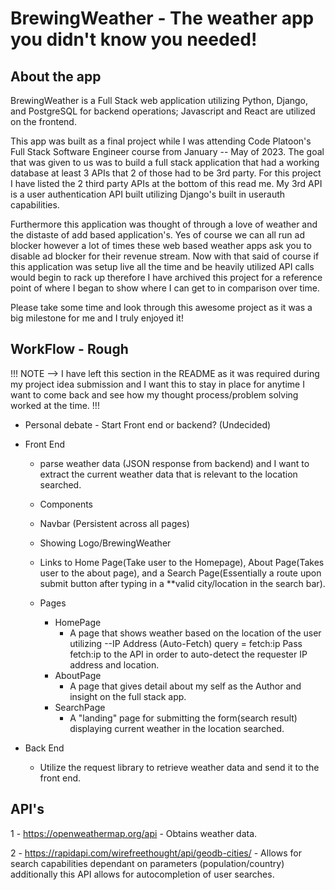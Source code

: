 # BrewingWeather - The weather app you didn't know you needed!

## About the app
BrewingWeather is a Full Stack web application utilizing Python, Django, and PostgreSQL for backend operations; Javascript and React are utilized on the frontend.

This app was built as a final project while I was attending Code Platoon's Full Stack Software Engineer course from January -- May of 2023. The goal that was given to us
was to build a full stack application that had a working database at least 3 APIs that 2 of those had to be 3rd party. For this project I have listed the 2 third party 
APIs at the bottom of this read me. My 3rd API is a user authentication API built utilizing Django's built in userauth capabilities.

Furthermore this application was thought of through a love of weather and the distaste of add based application's. Yes of course we can all run ad blocker however a lot of times these web based weather apps ask you to disable ad blocker for their revenue stream. Now with that said of course if this application was setup live all the time and be heavily utilized API calls would begin to rack up therefore I have archived this project for a reference point of where I began to show where I can get to in comparison over time. 

Please take some time and look through this awesome project as it was a big milestone for me and I truly enjoyed it!
## WorkFlow - Rough

!!! NOTE --> I have left this section in the README as it was required during my project idea submission and I want this to stay in place for anytime I want to come back and see how my thought process/problem solving worked at the time. !!!

- Personal debate - Start Front end or backend? (Undecided)

- Front End 
  - parse weather data (JSON response from backend) and I want to extract the current weather data that is relevant to the location searched.

  - Components
   - Navbar (Persistent across all pages)
    - Showing Logo/BrewingWeather
    - Links to Home Page(Take user to the Homepage), About Page(Takes user to the about page), and a Search Page(Essentially a route upon submit button after typing in a **valid city/location in the search bar).


  - Pages
    - HomePage
        - A page that shows weather based on the location of the user utilizing --IP Address (Auto-Fetch)	query = fetch:ip	Pass fetch:ip to the API in order to auto-detect the requester IP address and location.
    - AboutPage
        - A page that gives detail about my self as the Author and insight on the full stack app.
    - SearchPage
        - A "landing" page for submitting the form(search result) displaying current weather in the location searched.


- Back End

  - Utilize the request library to retrieve weather data and send it to the front end.



## API's

1 - https://openweathermap.org/api - Obtains weather data.

2 - https://rapidapi.com/wirefreethought/api/geodb-cities/ - Allows for search capabilities dependant on parameters (population/country) additionally this API allows for   autocompletion of user searches.
